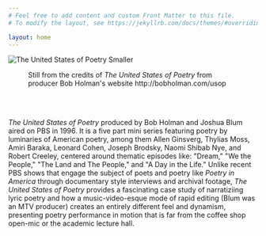 ```yaml
---
# Feel free to add content and custom Front Matter to this file.
# To modify the layout, see https://jekyllrb.com/docs/themes/#overriding-theme-defaults

layout: home
---
```

![The United States of Poetry Smaller](https://user-images.githubusercontent.com/70542175/217381420-57e82669-505d-4b05-9554-cb15be146cee.png)
<figure>
  <figcaption>Still from the credits of <i>The United States of Poetry </i> from producer Bob Holman's website http://bobholman.com/usop</figcaption>
</figure>    
<br/><br/>
<p><i> The United States of Poetry </i> produced by Bob Holman and Joshua Blum aired on PBS in 1996. It is a five part mini series featuring poetry by luminaries of American poetry, among them Allen Ginsverg, Thylias Moss, Amiri Baraka, Leonard Cohen, Joseph Brodsky, Naomi Shibab Nye, and Robert Creeley, centered around thematic episodes like: "Dream," "We the People," "The Land and The People," and "A Day in the Life." Unlike recent PBS shows that engage the subject of poets and poetry like <i> Poetry in America </i> through documentary style interviews and archival footage, <i> The United States of Poetry </i> provides a fascinating case study of narratiziing lyric poetry and how a music-video-esque mode of rapid editing (Blum was an MTV producer) creates an entirely different feel and dynamism, presenting poetry performance in motion that is far from the coffee shop open-mic or the academic lecture hall. </p>
